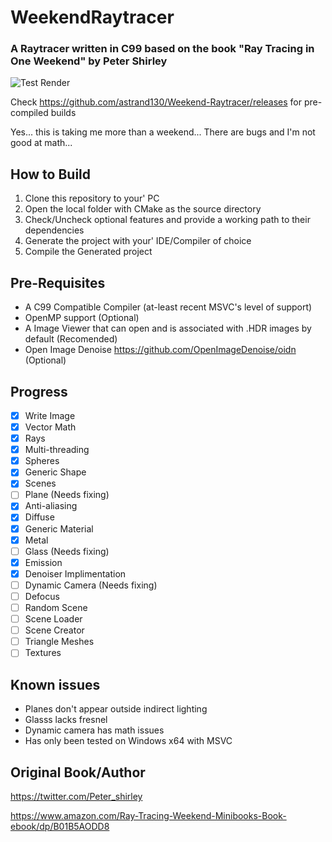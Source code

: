 # WeekendRaytracer
### A Raytracer written in C99 based on the book "Ray Tracing in One Weekend" by Peter Shirley

![Test Render](https://github.com/astrand130/Weekend-Raytracer/blob/master/_media/Media1.png?raw=true)

Check https://github.com/astrand130/Weekend-Raytracer/releases for pre-compiled builds

Yes... this is taking me more than a weekend... There are bugs and I'm not good at math...

## How to Build
1. Clone this repository to your' PC
2. Open the local folder with CMake as the source directory
3. Check/Uncheck optional features and provide a working path to their dependencies
4. Generate the project with your' IDE/Compiler of choice
5. Compile the Generated project

## Pre-Requisites
* A C99 Compatible Compiler (at-least recent MSVC's level of support)
* OpenMP support (Optional)
* A Image Viewer that can open and is associated with .HDR images by default (Recomended)
* Open Image Denoise https://github.com/OpenImageDenoise/oidn (Optional)

## Progress
- [X] Write Image
- [X] Vector Math
- [X] Rays
- [X] Multi-threading
- [X] Spheres
- [X] Generic Shape
- [X] Scenes
- [ ] Plane  (Needs fixing)
- [X] Anti-aliasing
- [X] Diffuse
- [X] Generic Material
- [X] Metal
- [ ] Glass (Needs fixing)
- [X] Emission
- [X] Denoiser Implimentation
- [ ] Dynamic Camera (Needs fixing)
- [ ] Defocus
- [ ] Random Scene
- [ ] Scene Loader
- [ ] Scene Creator
- [ ] Triangle Meshes
- [ ] Textures

## Known issues
* Planes don't appear outside indirect lighting
* Glasss lacks fresnel
* Dynamic camera has math issues
* Has only been tested on Windows x64 with MSVC

## Original Book/Author
https://twitter.com/Peter_shirley

https://www.amazon.com/Ray-Tracing-Weekend-Minibooks-Book-ebook/dp/B01B5AODD8
